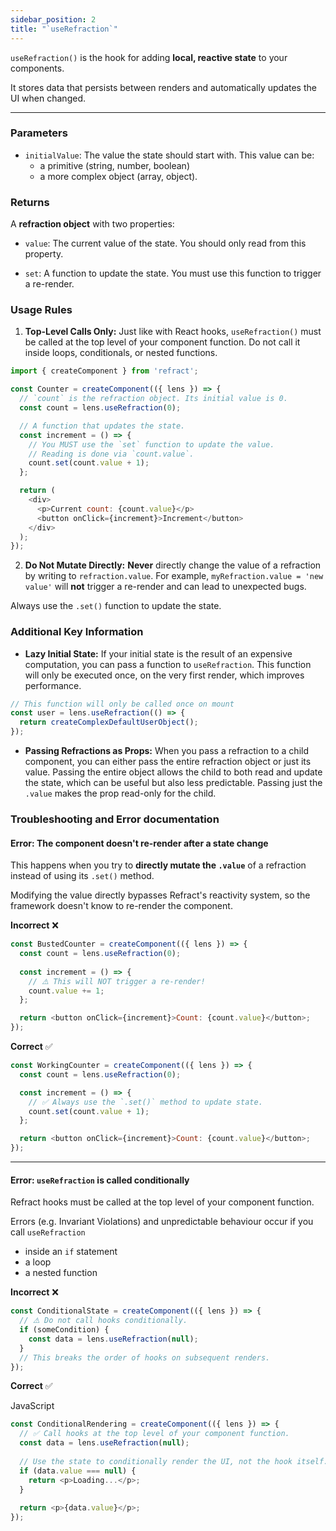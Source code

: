 ```yaml
---
sidebar_position: 2 
title: "`useRefraction`"
---
```


`useRefraction()` is the hook for adding **local, reactive state** to your components. 

It stores data that persists between renders and automatically updates the UI when changed.

---

### Parameters

- `initialValue`: The value the state should start with. This value can be:
    - a primitive (string, number, boolean) 
    - a more complex object (array, object).


### Returns

A **refraction object** with two properties:

- `value`: The current value of the state. You should only read from this property.

- `set`: A function to update the state. You must use this function to trigger a re-render.


### Usage Rules

1.  **Top-Level Calls Only:** Just like with React hooks, `useRefraction()` must be called at the top level of your component function. Do not call it inside loops, conditionals, or nested functions.


```js
import { createComponent } from 'refract';

const Counter = createComponent(({ lens }) => {
  // `count` is the refraction object. Its initial value is 0.
  const count = lens.useRefraction(0);

  // A function that updates the state.
  const increment = () => {
    // You MUST use the `set` function to update the value.
    // Reading is done via `count.value`.
    count.set(count.value + 1);
  };

  return (
    <div>
      <p>Current count: {count.value}</p>
      <button onClick={increment}>Increment</button>
    </div>
  );
});
```

 2. **Do Not Mutate Directly:**  **Never** directly change the value of a refraction by writing to `refraction.value`. For example, `myRefraction.value = 'new value'` will **not** trigger a re-render and can lead to unexpected bugs. 
 
 Always use the `.set()` function to update the state.

### **Additional Key Information**


- **Lazy Initial State:** If your initial state is the result of an expensive computation, you can pass a function to `useRefraction`. This function will only be executed once, on the very first render, which improves performance.

```js
// This function will only be called once on mount
const user = lens.useRefraction(() => {
  return createComplexDefaultUserObject();
});
```

- **Passing Refractions as Props:** When you pass a refraction to a child component, you can either pass the entire refraction object or just its value. Passing the entire object allows the child to both read and update the state, which can be useful but also less predictable. Passing just the `.value` makes the prop read-only for the child.

### Troubleshooting and Error documentation

#### Error: The component doesn't re-render after a state change

This happens when you try to **directly mutate the `.value`** of a refraction instead of using its `.set()` method. 

Modifying the value directly bypasses Refract's reactivity system, so the framework doesn't know to re-render the component.

**Incorrect** ❌

```js
const BustedCounter = createComponent(({ lens }) => {
  const count = lens.useRefraction(0);
  
  const increment = () => {
    // ⚠️ This will NOT trigger a re-render!
    count.value += 1; 
  };

  return <button onClick={increment}>Count: {count.value}</button>;
});
```


**Correct** ✅

```js
const WorkingCounter = createComponent(({ lens }) => {
  const count = lens.useRefraction(0);

  const increment = () => {
    // ✅ Always use the `.set()` method to update state.
    count.set(count.value + 1);
  };

  return <button onClick={increment}>Count: {count.value}</button>;
});
```

---

#### Error: `useRefraction` is called conditionally

Refract hooks must be called at the top level of your component function.

Errors (e.g. Invariant Violations) and unpredictable behaviour occur if you call `useRefraction`
- inside an `if` statement 
- a loop
- a nested function 

**Incorrect** ❌

```js
const ConditionalState = createComponent(({ lens }) => {
  // ⚠️ Do not call hooks conditionally.
  if (someCondition) {
    const data = lens.useRefraction(null);
  }
  // This breaks the order of hooks on subsequent renders.
});
```

**Correct** ✅

JavaScript

```js
const ConditionalRendering = createComponent(({ lens }) => {
  // ✅ Call hooks at the top level of your component function.
  const data = lens.useRefraction(null);
  
  // Use the state to conditionally render the UI, not the hook itself.
  if (data.value === null) {
    return <p>Loading...</p>;
  }
  
  return <p>{data.value}</p>;
});
```

